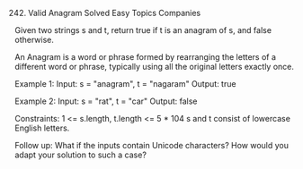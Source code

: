 242. Valid Anagram
Solved
Easy
Topics
Companies

Given two strings s and t, return true if t is an anagram of s, and false otherwise.

An Anagram is a word or phrase formed by rearranging the letters of a different word or phrase, typically using all the original letters exactly once.

Example 1:
Input: s = "anagram", t = "nagaram"
Output: true

Example 2:
Input: s = "rat", t = "car"
Output: false

Constraints:
    1 <= s.length, t.length <= 5 * 104
    s and t consist of lowercase English letters.

Follow up: What if the inputs contain Unicode characters? How would you adapt your solution to such a case?
